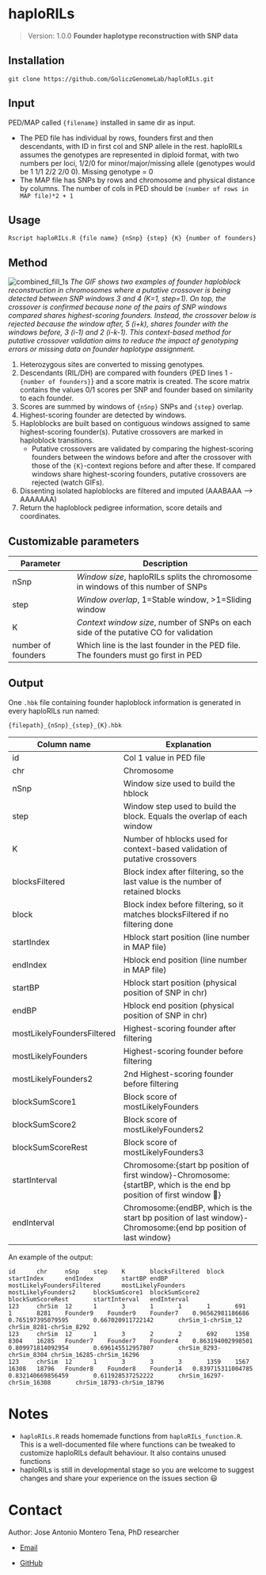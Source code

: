 # haploRILs
> Version: 1.0.0
**Founder haplotype reconstruction with SNP data**
## Installation
```{shell Installation}
git clone https://github.com/GoliczGenomeLab/haploRILs.git
```
## Input
PED/MAP called `{filename}` installed in same dir as input.
- The PED file has individual by rows, founders first and then descendants, with ID in first col and SNP allele in the rest. haploRILs assumes the genotypes are represented in diploid format, with two numbers per loci, 1/2/0 for minor/major/missing allele (genotypes would be 1 1/1 2/2 2/0 0). Missing genotype = 0
- The MAP file has SNPs by rows and chromosome and physical distance by columns. The number of cols in PED should be `(number of rows in MAP file)*2 + 1`

## Usage
```{r Usage}
Rscript haploRILs.R {file name} {nSnp} {step} {K} {number of founders}
```
## Method
![combined_fill_1s](https://github.com/user-attachments/assets/916651a4-aed1-4702-8aca-a2631dcb83d6)
*The GIF shows two examples of founder haploblock reconstruction in chromosomes where a putative crossover is being detected between SNP windows 3 and 4 (K=1, step=1). On top, the crossover is confirmed because none of the pairs of SNP windows compared shares highest-scoring founders. Instead, the crossover below is rejected because the window after, 5 (i+k), shares founder with the windows before, 3 (i-1) and 2 (i-k-1). This context-based method for putative crossover validation aims to reduce the impact of genotyping errors or missing data on founder haplotype assignment.*

1. Heterozygous sites are converted to missing genotypes.
2. Descendants (RIL/DH) are compared with founders {PED lines 1 - `{number of founders}`} and a score matrix is created. The score matrix contains the values 0/1 scores per SNP and founder based on similarity to each founder.
3. Scores are summed by windows of `{nSnp}` SNPs and `{step}` overlap.
4. Highest-scoring founder are detected by windows.
5. Haploblocks are built based on contiguous windows assigned to same highest-scoring founder(s). Putative crossovers are marked in haploblock transitions.
	* Putative crossovers are validated by comparing the highest-scoring founders between the windows before and after the crossover with those of the `{K}`-context regions before and after these. If compared windows share highest-scoring founders, putative crossovers are rejected (watch GIFs).
6. Dissenting isolated haploblocks are filtered and imputed (AAABAAA --> AAAAAAA)
7. Return the haploblock pedigree information, score details and coordinates.

## Customizable parameters
|Parameter			|Description
|-------------------------------|---------------------------------------------------------------------------------------|
|nSnp                           |*Window size*, haploRILs splits the chromosome in windows of this number of SNPs	|
|step				|*Window overlap*, 1=Stable window, >1=Sliding window					|
|K                              |*Context window size*, number of SNPs on each side of the putative CO for validation	|
|number of founders		|Which line is the last founder in the PED file. The founders must go first in PED	|

## Output
One `.hbk` file containing founder haploblock information is generated in every haploRILs run named:
```{r Output}
{filepath}_{nSnp}_{step}_{K}.hbk
```
|Column name			|Explanation
|-------------------------------|-------------------------------------------------------------------------------|
|id				|Col 1 value in PED file							|
|chr				|Chromosome									|
|nSnp				|Window size used to build the hblock						|
|step				|Window step used to build the block. Equals the overlap of each window		|
|K				|Number of hblocks used for context-based validation of putative crossovers	|
|blocksFiltered			|Block index after filtering, so the last value is the number of retained blocks|
|block				|Block index before filtering, so it matches blocksFiltered if no filtering done|
|startIndex			|Hblock start position (line number in MAP file)				|
|endIndex			|Hblock end position (line number in MAP file)					|
|startBP			|Hblock start position (physical position of SNP in chr)			|
|endBP				|Hblock end position (physical position of SNP in chr)				|
|mostLikelyFoundersFiltered	|Highest-scoring founder after filtering					|
|mostLikelyFounders		|Highest-scoring founder before filtering					|
|mostLikelyFounders2		|2nd Highest-scoring founder before filtering					|
|blockSumScore1			|Block score of mostLikelyFounders						|
|blockSumScore2			|Block score of mostLikelyFounders2						|
|blockSumScoreRest		|Block score of mostLikelyFounders3						|
|startInterval			|Chromosome:{start bp position of first window}-Chromosome:{startBP, which is the end bp position of first window :raised_eyebrow:}
|endInterval			|Chromosome:{endBP, which is the start bp position of last window}-Chromosome:{end bp position of last window}|

An example of the output:
```{r Example output}
id      chr     nSnp    step    K       blocksFiltered  block   startIndex      endIndex        startBP endBP   mostLikelyFoundersFiltered      mostLikelyFounders  mostLikelyFounders2     blockSumScore1  blockSumScore2  blockSumScoreRest       startInterval   endInterval
123     chrSim  12      1       3       1       1       1       691     1       8281    Founder9    Founder9    Founder7    0.96562981186686    0.765197395079595       0.667020911722142       chrSim_1-chrSim_12      chrSim_8281-chrSim_8292
123     chrSim  12      1       3       2       2       692     1358    8304    16285   Founder7    Founder7    Founder4    0.863194002998501   0.809971814092954       0.696145512957807       chrSim_8293-chrSim_8304 chrSim_16285-chrSim_16296
123     chrSim  12      1       3       3       3       1359    1567    16308   18796   Founder8    Founder8    Founder14   0.839715311004785   0.832140669856459       0.611928537252222       chrSim_16297-chrSim_16308       chrSim_18793-chrSim_18796
```
# Notes

- `haploRILs.R` reads homemade functions from `haploRILs_function.R`. This is a well-documented file where functions can be tweaked to customize haploRILs default behaviour. It also contains unused functions
- haploRILs is still in developmental stage so you are welcome to suggest changes and share your experience on the issues section :smiley:

# Contact
Author: Jose Antonio Montero Tena, PhD researcher

- [Email](jose.a.montero-tena@ab.uni-giessen.de)

- [GitHub](https://github.com/jamonterotena)
